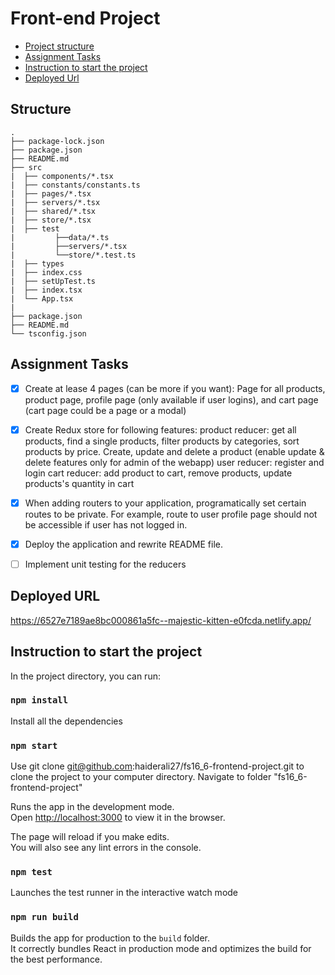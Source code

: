 # Front-end Project

- [Project structure](#structure)
- [Assignment Tasks](#assignment-tasks)
- [Instruction to start the project](#Instruction-to-start-the-project)
- [Deployed Url](#deployed-url)



## Structure

```
.
├── package-lock.json
├── package.json
├── README.md
├── src
|  ├── components/*.tsx
|  ├── constants/constants.ts
|  ├── pages/*.tsx
|  ├── servers/*.tsx
|  ├── shared/*.tsx
|  ├── store/*.tsx
|  ├── test
|         ├──data/*.ts
|         ├──servers/*.tsx  
|         └──store/*.test.ts  
|  ├── types 
|  ├── index.css
|  ├── setUpTest.ts
|  ├── index.tsx
|  └── App.tsx
|
├── package.json
├── README.md
└── tsconfig.json
```


## Assignment Tasks
- [x] Create at lease 4 pages (can be more if you want): Page for all products, product page, profile page (only available if user logins), and cart page (cart page could be a page or a modal)
- [x] Create Redux store for following features:
product reducer: get all products, find a single products, filter products by categories, sort products by price. Create, update and delete a product (enable update & delete features only for admin of the webapp)
user reducer: register and login
cart reducer: add product to cart, remove products, update products's quantity in cart
- [x] When adding routers to your application, programatically set certain routes to be private. For example, route to user profile page should not be accessible if user has not logged in.
- [x] Deploy the application and rewrite README file.
- [ ] Implement unit testing for the reducers



## Deployed URL
https://6527e7189ae8bc000861a5fc--majestic-kitten-e0fcda.netlify.app/

## Instruction to start the project

In the project directory, you can run:

### `npm install`

Install all the dependencies

### `npm start`

Use
git clone git@github.com:haiderali27/fs16_6-frontend-project.git
to clone the project to your computer directory. 
Navigate to folder "fs16_6-frontend-project"


Runs the app in the development mode.\
Open [http://localhost:3000](http://localhost:3000) to view it in the browser.

The page will reload if you make edits.\
You will also see any lint errors in the console.

### `npm test`

Launches the test runner in the interactive watch mode

### `npm run build`

Builds the app for production to the `build` folder.\
It correctly bundles React in production mode and optimizes the build for the best performance.
